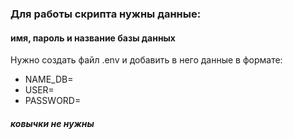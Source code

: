 ### Для работы скрипта нужны данные:
#### имя, пароль и название базы данных
Нужно создать файл .env и добавить в него данные в формате: 
* NAME_DB=
* USER=
* PASSWORD= 
##### ковычки не нужны